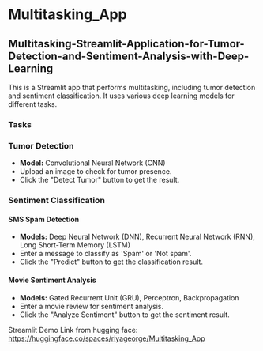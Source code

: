 # Multitasking_App
## Multitasking-Streamlit-Application-for-Tumor-Detection-and-Sentiment-Analysis-with-Deep-Learning

This is a Streamlit app that performs multitasking, including tumor detection and sentiment classification. It uses various deep learning models for different tasks.

### Tasks

### Tumor Detection

- **Model:** Convolutional Neural Network (CNN)
- Upload an image to check for tumor presence.
- Click the "Detect Tumor" button to get the result.

### Sentiment Classification

#### SMS Spam Detection

- **Models:** Deep Neural Network (DNN), Recurrent Neural Network (RNN), Long Short-Term Memory (LSTM)
- Enter a message to classify as 'Spam' or 'Not spam'.
- Click the "Predict" button to get the classification result.

#### Movie Sentiment Analysis

- **Models:** Gated Recurrent Unit (GRU), Perceptron, Backpropagation
- Enter a movie review for sentiment analysis.
- Click the "Analyze Sentiment" button to get the sentiment result.



Streamlit Demo Link from hugging face: https://huggingface.co/spaces/riyageorge/Multitasking_App 
